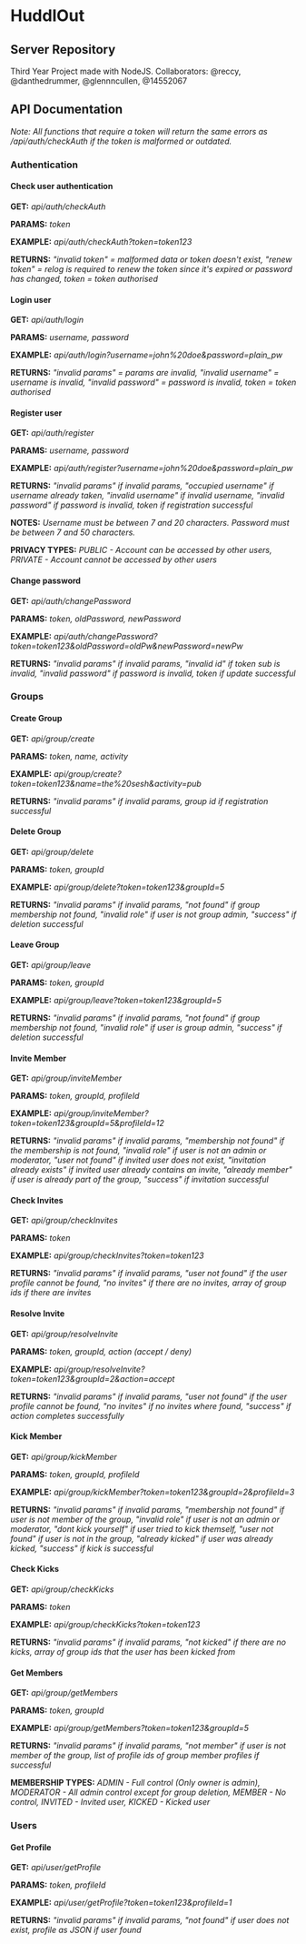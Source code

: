 # HuddlOut
## Server Repository
Third Year Project made with NodeJS.
Collaborators: @reccy, @danthedrummer, @glennncullen, @14552067



## API Documentation

*Note: All functions that require a token will return the same errors as /api/auth/checkAuth if the token is malformed or outdated.*

### Authentication
#### Check user authentication

**GET:** *api/auth/checkAuth*

**PARAMS:** *token*

**EXAMPLE:** *api/auth/checkAuth?token=token123*

**RETURNS:** *"invalid token" = malformed data or token doesn't exist, "renew token" = relog is required to renew the token since it's expired or password has changed, token = token authorised*

#### Login user

**GET:** *api/auth/login*

**PARAMS:** *username, password*

**EXAMPLE:** *api/auth/login?username=john%20doe&password=plain_pw*

**RETURNS:** *"invalid params" = params are invalid, "invalid username" = username is invalid, "invalid password" = password is invalid, token = token authorised*

#### Register user

**GET:** *api/auth/register*

**PARAMS:** *username, password*

**EXAMPLE:** *api/auth/register?username=john%20doe&password=plain_pw*

**RETURNS:** *"invalid params" if invalid params, "occupied username" if username already taken, "invalid username" if invalid username, "invalid password" if password is invalid, token if registration successful*

**NOTES:** *Username must be between 7 and 20 characters. Password must be between 7 and 50 characters.*

**PRIVACY TYPES:** *PUBLIC - Account can be accessed by other users, PRIVATE - Account cannot be accessed by other users*

#### Change password

**GET:** *api/auth/changePassword*

**PARAMS:** *token, oldPassword, newPassword*

**EXAMPLE:** *api/auth/changePassword?token=token123&oldPassword=oldPw&newPassword=newPw*

**RETURNS:** *"invalid params" if invalid params, "invalid id" if token sub is invalid, "invalid password" if password is invalid, token if update successful*

### Groups
#### Create Group

**GET:** *api/group/create*

**PARAMS:** *token, name, activity*

**EXAMPLE:** *api/group/create?token=token123&name=the%20sesh&activity=pub*

**RETURNS:** *"invalid params" if invalid params, group id if registration successful*

#### Delete Group

**GET:** *api/group/delete*

**PARAMS:** *token, groupId*

**EXAMPLE:** *api/group/delete?token=token123&groupId=5*

**RETURNS:** *"invalid params" if invalid params, "not found" if group membership not found, "invalid role" if user is not group admin, "success" if deletion successful*

#### Leave Group

**GET:** *api/group/leave*

**PARAMS:** *token, groupId*

**EXAMPLE:** *api/group/leave?token=token123&groupId=5*

**RETURNS:** *"invalid params" if invalid params, "not found" if group membership not found, "invalid role" if user is group admin, "success" if deletion successful*

#### Invite Member

**GET:** *api/group/inviteMember*

**PARAMS:** *token, groupId, profileId*

**EXAMPLE:** *api/group/inviteMember?token=token123&groupId=5&profileId=12*

**RETURNS:** *"invalid params" if invalid params, "membership not found" if the membership is not found, "invalid role" if user is not an admin or moderator, "user not found" if invited user does not exist, "invitation already exists" if invited user already contains an invite, "already member" if user is already part of the group, "success" if invitation successful*

#### Check Invites

**GET:** *api/group/checkInvites*

**PARAMS:** *token*

**EXAMPLE:** *api/group/checkInvites?token=token123*

**RETURNS:** *"invalid params" if invalid params, "user not found" if the user profile cannot be found, "no invites" if there are no invites, array of group ids if there are invites*

#### Resolve Invite

**GET:** *api/group/resolveInvite*

**PARAMS:** *token, groupId, action (accept / deny)*

**EXAMPLE:** *api/group/resolveInvite?token=token123&groupId=2&action=accept*

**RETURNS:** *"invalid params" if invalid params, "user not found" if the user profile cannot be found, "no invites" if no invites where found, "success" if action completes successfully*

#### Kick Member

**GET:** *api/group/kickMember*

**PARAMS:** *token, groupId, profileId*

**EXAMPLE:** *api/group/kickMember?token=token123&groupId=2&profileId=3*

**RETURNS:** *"invalid params" if invalid params, "membership not found" if user is not member of the group, "invalid role" if user is not an admin or moderator, "dont kick yourself" if user tried to kick themself, "user not found" if user is not in the group, "already kicked" if user was already kicked, "success" if kick is successful*

#### Check Kicks

**GET:** *api/group/checkKicks*

**PARAMS:** *token*

**EXAMPLE:** *api/group/checkKicks?token=token123*

**RETURNS:** *"invalid params" if invalid params, "not kicked" if there are no kicks, array of group ids that the user has been kicked from*

#### Get Members

**GET:** *api/group/getMembers*

**PARAMS:** *token, groupId*

**EXAMPLE:** *api/group/getMembers?token=token123&groupId=5*

**RETURNS:** *"invalid params" if invalid params, "not member" if user is not member of the group, list of profile ids of group member profiles if successful*

**MEMBERSHIP TYPES:** *ADMIN - Full control (Only owner is admin), MODERATOR - All admin control except for group deletion, MEMBER - No control, INVITED - Invited user, KICKED - Kicked user*

### Users
#### Get Profile

**GET:** *api/user/getProfile*

**PARAMS:** *token, profileId*

**EXAMPLE:** *api/user/getProfile?token=token123&profileId=1*

**RETURNS:** *"invalid params" if invalid params, "not found" if user does not exist, profile as JSON if user found*